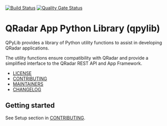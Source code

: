 [![Build Status](https://travis-ci.com/IBM/qpylib.svg?branch=master)](https://travis-ci.com/IBM/qpylib)
[![Quality Gate Status](https://sonarcloud.io/api/project_badges/measure?project=qpylib&metric=alert_status)](https://sonarcloud.io/dashboard?id=qpylib)


# QRadar App Python Library (qpylib)

QPyLib provides a library of Python utility functions to assist in developing QRadar applications.

The utility functions ensure compatibility with QRadar and provide a simplified interface to the QRadar REST API and App Framework.

* [LICENSE](LICENSE)
* [CONTRIBUTING](CONTRIBUTING.md)
* [MAINTAINERS](MAINTAINERS.md)
* [CHANGELOG](CHANGELOG.md)

## Getting started

See Setup section in [CONTRIBUTING](CONTRIBUTING.md#Setup).
